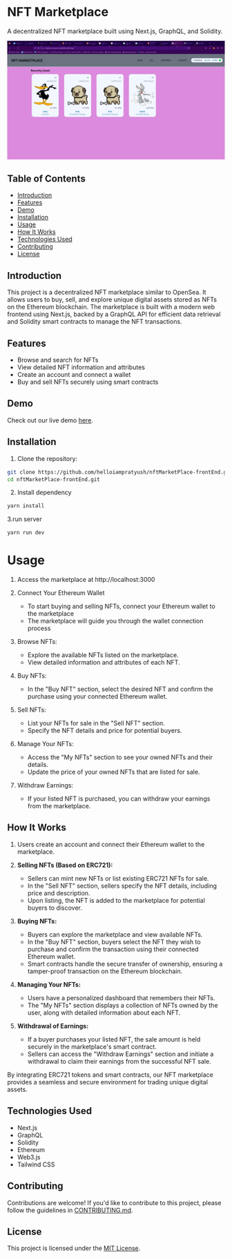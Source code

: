 # NFT Marketplace

A decentralized NFT marketplace built using Next.js, GraphQL, and Solidity.

![Project Preview](overview.png)

## Table of Contents

- [Introduction](#introduction)
- [Features](#features)
- [Demo](#demo)
- [Installation](#installation)
- [Usage](#usage)
- [How It Works](#how-it-works)
- [Technologies Used](#technologies-used)
- [Contributing](#contributing)
- [License](#license)

## Introduction

This project is a decentralized NFT marketplace similar to OpenSea. It allows users to buy, sell, and explore unique digital assets stored as NFTs on the Ethereum blockchain. The marketplace is built with a modern web frontend using Next.js, backed by a GraphQL API for efficient data retrieval and Solidity smart contracts to manage the NFT transactions.

## Features

- Browse and search for NFTs
- View detailed NFT information and attributes
- Create an account and connect a wallet
- Buy and sell NFTs securely using smart contracts

## Demo

Check out our live demo [here](https://dainty-cascaron-e6c066.netlify.app/).

## Installation

1. Clone the repository:

```bash
git clone https://github.com/helloiampratyush/nftMarketPlace-frontEnd.git
cd nftMarketPlace-frontEnd.git
```

2. Install dependency

```bash
yarn install
```
3.run server

```bash
yarn run dev
```
# Usage

 1. Access the marketplace at http://localhost:3000
 2.  Connect Your Ethereum Wallet
       * To start buying and selling NFTs, connect your Ethereum wallet to the marketplace
       * The marketplace will guide you through the wallet connection process
 3. Browse NFTs:
       - Explore the available NFTs listed on the marketplace.
       - View detailed information and attributes of each NFT.
 4. Buy NFTs:
       - In the "Buy NFT" section, select the desired NFT and confirm the purchase using your connected Ethereum wallet.

 5. Sell NFTs:
       - List your NFTs for sale in the "Sell NFT" section.
       - Specify the NFT details and price for potential buyers.

 6. Manage Your NFTs:
       - Access the "My NFTs" section to see your owned NFTs and their details.
       - Update the price of your owned NFTs that are listed for sale.

 7. Withdraw Earnings:
       - If your listed NFT is purchased, you can withdraw your earnings from the marketplace.


## How It Works

1. Users create an account and connect their Ethereum wallet to the marketplace.

2. **Selling NFTs (Based on ERC721):**
   - Sellers can mint new NFTs or list existing ERC721 NFTs for sale.
   - In the "Sell NFT" section, sellers specify the NFT details, including price and description.
   - Upon listing, the NFT is added to the marketplace for potential buyers to discover.

3. **Buying NFTs:**
   - Buyers can explore the marketplace and view available NFTs.
   - In the "Buy NFT" section, buyers select the NFT they wish to purchase and confirm the transaction using their connected Ethereum wallet.
   - Smart contracts handle the secure transfer of ownership, ensuring a tamper-proof transaction on the Ethereum blockchain.

4. **Managing Your NFTs:**
   - Users have a personalized dashboard that remembers their NFTs.
   - The "My NFTs" section displays a collection of NFTs owned by the user, along with detailed information about each NFT.

5. **Withdrawal of Earnings:**
   - If a buyer purchases your listed NFT, the sale amount is held securely in the marketplace's smart contract.
   - Sellers can access the "Withdraw Earnings" section and initiate a withdrawal to claim their earnings from the successful NFT sale.

By integrating ERC721 tokens and smart contracts, our NFT marketplace provides a seamless and secure environment for trading unique digital assets.

## Technologies Used

- Next.js
- GraphQL
- Solidity
- Ethereum
- Web3.js
- Tailwind CSS

## Contributing

Contributions are welcome! If you'd like to contribute to this project, please follow the guidelines in [CONTRIBUTING.md](CONTRIBUTING.md).

## License

This project is licensed under the [MIT License](LICENSE).


